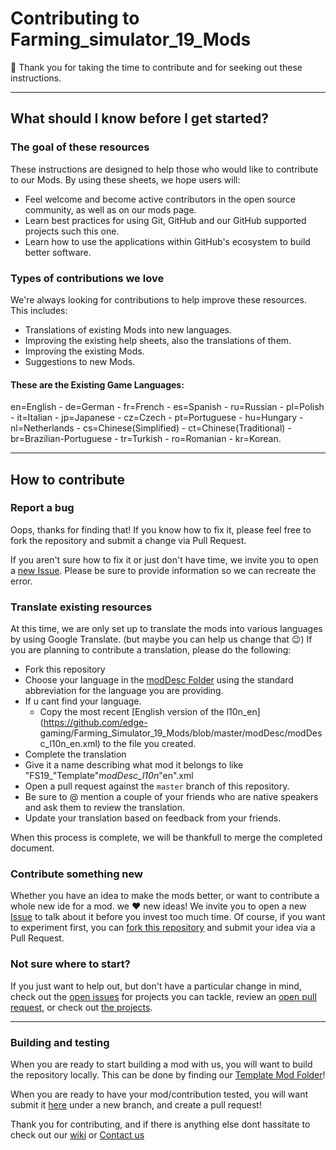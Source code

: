 # Contributing to Farming_simulator_19_Mods

:tada: Thank you for taking the time to contribute and for seeking out these instructions.

<hr>

## What should I know before I get started?

### The goal of these resources

These instructions are designed to help those who would like to contribute to our Mods. By using these sheets, we hope users will:

- Feel welcome and become active contributors in the open source community, as well as on our mods page.
- Learn best practices for using Git, GitHub and our GitHub supported projects such this one.
- Learn how to use the applications within GitHub's ecosystem to build better software.

### Types of contributions we love

We're always looking for contributions to help improve these resources. This includes:

- Translations of existing Mods into new languages.
- Improving the existing help sheets, also the translations of them.
- Improving the existing Mods.
- Suggestions to new Mods.

#### These are the Existing Game Languages:
en=English - de=German - fr=French - es=Spanish - ru=Russian - pl=Polish - it=Italian - jp=Japanese - cz=Czech - pt=Portuguese - hu=Hungary - nl=Netherlands - cs=Chinese(Simplified) - ct=Chinese(Traditional) - br=Brazilian-Portuguese - tr=Turkish - ro=Romanian - kr=Korean.
<hr>

## How to contribute

### Report a bug

Oops, thanks for finding that! If you know how to fix it, please feel free to fork the repository and submit a change via Pull Request.

If you aren't sure how to fix it or just don't have time, we invite you to open a [new Issue](https://github.com/edge-gaming/Farming_Simulator_19_Mods/issues/new/choose). Please be sure to provide information so we can recreate the error.

### Translate existing resources

At this time, we are only set up to translate the mods into various languages by using Google Translate. (but maybe you can help us change that :wink:) If you are planning to contribute a translation, please do the following:

- Fork this repository
- Choose your language in the [modDesc Folder](https://github.com/edge-gaming/Farming_Simulator_19_Mods/tree/master/modDesc) using the standard abbreviation for the language you are providing.
- If u cant find your language.
    - Copy the most recent [English version of the l10n_en](https://github.com/edge-            gaming/Farming_Simulator_19_Mods/blob/master/modDesc/modDesc_l10n_en.xml) to the file you created.
- Complete the translation
- Give it a name describing what mod it belongs to like "FS19_"Template"_modDesc_l10n_"en".xml
- Open a pull request against the `master` branch of this repository.
- Be sure to @ mention a couple of your friends who are native speakers and ask them to review the translation.
- Update your translation based on feedback from your friends.

When this process is complete, we will be thankfull to merge the completed document.

### Contribute something new

Whether you have an idea to make the mods better, or want to contribute a whole new ide for a mod. we :heart: new ideas! We invite you to open a new [Issue](https://github.com/edge-gaming/Farming_Simulator_19_Mods/issues/new/choose) to talk about it before you invest too much time. Of course, if you want to experiment first, you can [fork this repository](https://help.github.com/articles/working-with-forks/) and submit your idea via a Pull Request.

### Not sure where to start?

If you just want to help out, but don't have a particular change in mind, check out the [open issues](https://github.com/edge-gaming/Farming_Simulator_19_Mods/issues) for projects you can tackle, review an [open pull request](https://github.com/edge-gaming/Farming_Simulator_19_Mods/pulls), or check out [the projects](https://github.com/edge-gaming/Farming_Simulator_19_Mods/projects).

<hr>

### Building and testing

When you are ready to start building a mod with us, you will want to build the repository locally. 
This can be done by finding our [Template Mod Folder](https://github.com/FS19-Mods-By-EDGE/FS19_Template_modFolder/releases)!

When you are ready to have your mod/contribution tested, you will want submit it [here](https://github.com/edge-gaming/Farming_Simulator_19_Mods/upload/) under a new branch, and create a pull request!

Thank you for contributing, and if there is anything else dont hassitate to check out our [wiki](https://github.com/edge-gaming/Farming_Simulator_19_Mods/wiki) or [Contact us](post@edgegaming.no)
